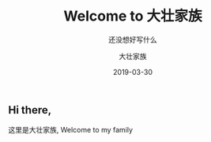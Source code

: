 ﻿---
layout:     post
title:      Welcome to 大壮家族
subtitle:   还没想好写什么
date:       2019-03-30
author:     大壮家族
header-img: img/BackG2.jpg
catalog: false
tags:
    - Hello
---

## Hi there,

这里是大壮家族, Welcome to my family
 

